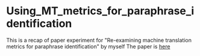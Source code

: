 # Using_MT_metrics_for_paraphrase_identification
This is a recap of paper experiment for "Re-examining machine translation metrics for paraphrase identification" by myself
The paper is [here]( http://www.academia.edu/2577692/Re-examining_machine_translation_metrics_for_paraphrase_identification )
